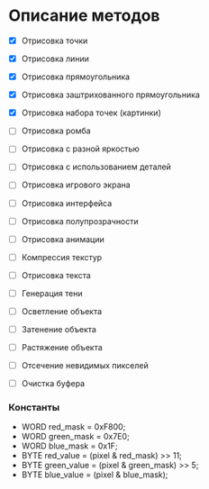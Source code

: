 # Описание методов

- [x] Отрисовка точки
- [x] Отрисовка линии
- [x] Отрисовка прямоугольника
- [x] Отрисовка заштрихованного прямоугольника
- [x] Отрисовка набора точек (картинки)
- [ ] Отрисовка ромба
- [ ] Отрисовка с разной яркостью
- [ ] Отрисовка с использованием деталей
- [ ] Отрисовка игрового экрана
- [ ] Отрисовка интерфейса
- [ ] Отрисовка полупрозрачности
- [ ] Отрисовка анимации
- [ ] Компрессия текстур
- [ ] Отрисовка текста
- [ ] Генерация тени
- [ ] Осветление объекта
- [ ] Затенение объекта
- [ ] Растяжение объекта
- [ ] Отсечение невидимых пикселей
- [ ] Очистка буфера



### Константы
* WORD red_mask = 0xF800;
* WORD green_mask = 0x7E0;
* WORD blue_mask = 0x1F;
* BYTE red_value = (pixel & red_mask) >> 11;
* BYTE green_value = (pixel & green_mask) >> 5;
* BYTE blue_value = (pixel & blue_mask);
